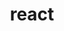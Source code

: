 ---
title: "react"
# description: "This is a example category"
slug: "react"
image: "bg.jpeg"
style:
    background: "#2a9d8f"
    color: "#fff"
---